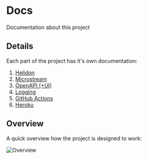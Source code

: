 # Docs
Documentation about this project

## Details
Each part of the project has it's own documentation:
1. [Helidon](Helidon.md)
2. [Microstream](Microstream.md)
3. [OpenAPI (+UI)](OpenAPI.md)
4. [Logging](Logging.md)
5. [GitHub Actions](GHActions.md)
6. [Heroku](Heroku.md)


## Overview
A quick overview how the project is designed to work:<br><p></p>
![Overview](https://user-images.githubusercontent.com/80211953/112724270-d7583e80-8f12-11eb-9506-5e62c647f98d.png)

